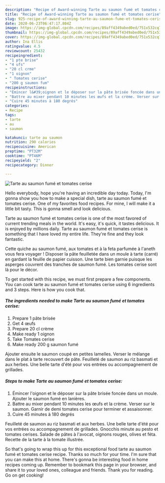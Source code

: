 ```yaml
---
description: "Recipe of Award-winning Tarte au saumon fumé et tomates cerise"
title: "Recipe of Award-winning Tarte au saumon fumé et tomates cerise"
slug: 925-recipe-of-award-winning-tarte-au-saumon-fume-et-tomates-cerise
date: 2020-06-23T06:47:17.804Z
image: https://img-global.cpcdn.com/recipes/89aff4349abed0ed/751x532cq70/tarte-au-saumon-fume-et-tomates-cerise-photo-principale-de-la-recette.jpg
thumbnail: https://img-global.cpcdn.com/recipes/89aff4349abed0ed/751x532cq70/tarte-au-saumon-fume-et-tomates-cerise-photo-principale-de-la-recette.jpg
cover: https://img-global.cpcdn.com/recipes/89aff4349abed0ed/751x532cq70/tarte-au-saumon-fume-et-tomates-cerise-photo-principale-de-la-recette.jpg
author: Ina Ellis
ratingvalue: 4.5
reviewcount: 25432
recipeingredient:
- "1 pte brise"
- "4 ufs"
- "20 cl crme"
- "1 oignon"
- " Tomates cerise"
- "200 g saumon fum"
recipeinstructions:
- "Émincer l&#39;oignon et le déposer sur la pâte brisée foncée dans un moule. Ajouter le saumon fumé en lanières."
- "Battre au mixer pendant 10 minutes les œufs et la crème. Verser sur le saumon. Garnir de demi tomates cerise pour terminer et assaisonner."
- "Cuire 45 minutes à 180 degrés"
categories:
- Recipe
tags:
- tarte
- au
- saumon

katakunci: tarte au saumon 
nutrition: 290 calories
recipecuisine: American
preptime: "PT32M"
cooktime: "PT46M"
recipeyield: "2"
recipecategory: Dinner

---
```



![Tarte au saumon fumé et tomates cerise](https://img-global.cpcdn.com/recipes/89aff4349abed0ed/751x532cq70/tarte-au-saumon-fume-et-tomates-cerise-photo-principale-de-la-recette.jpg)

Hello everybody, hope you're having an incredible day today. Today, I'm gonna show you how to make a special dish, tarte au saumon fumé et tomates cerise. One of my favorites food recipes. For mine, I will make it a little bit tasty. This is gonna smell and look delicious.

Tarte au saumon fumé et tomates cerise is one of the most favored of current trending meals in the world. It's easy, it's quick, it tastes delicious. It is enjoyed by millions daily. Tarte au saumon fumé et tomates cerise is something that I have loved my entire life. They're fine and they look fantastic.

Cette quiche au saumon fumé, aux tomates et à la feta parfumée à l&#39;aneth vous fera voyager ! Disposer la pâte feuilletée dans un moule à tarte (carré) en gardant la feuille de papier cuisson. Une tarte bien garnie puisque les asperges couvrent des tranches de saumon fumé. Les tomates cerise sont là pour le décor.


To get started with this recipe, we must first prepare a few components. You can cook tarte au saumon fumé et tomates cerise using 6 ingredients and 3 steps. Here is how you cook that.

<!--inarticleads1-->

##### The ingredients needed to make Tarte au saumon fumé et tomates cerise:

1. Prepare 1 pâte brisée
1. Get 4 œufs
1. Prepare 20 cl crème
1. Make ready 1 oignon
1. Take  Tomates cerise
1. Make ready 200 g saumon fumé


Ajouter ensuite le saumon coupé en petites lamelles. Verser le mélange dans le plat à tarte recouvert de pâte. Feuilleté de saumon au riz basmati et aux herbes. Une belle tarte d&#39;été pour vos entrées ou accompagnement de grillades. 

<!--inarticleads2-->

##### Steps to make Tarte au saumon fumé et tomates cerise:

1. Émincer l&#39;oignon et le déposer sur la pâte brisée foncée dans un moule. Ajouter le saumon fumé en lanières.
1. Battre au mixer pendant 10 minutes les œufs et la crème. Verser sur le saumon. Garnir de demi tomates cerise pour terminer et assaisonner.
1. Cuire 45 minutes à 180 degrés


Feuilleté de saumon au riz basmati et aux herbes. Une belle tarte d&#39;été pour vos entrées ou accompagnement de grillades. Gnocchis minute au pesto et tomates cerises. Salade de pâtes à l&#39;avocat, oignons rouges, olives et féta. Recette de la tarte à la tomate illustrée. 

So that's going to wrap this up for this exceptional food tarte au saumon fumé et tomates cerise recipe. Thanks so much for your time. I'm sure that you can make this at home. There's gonna be interesting food in home recipes coming up. Remember to bookmark this page in your browser, and share it to your loved ones, colleague and friends. Thank you for reading. Go on get cooking!
